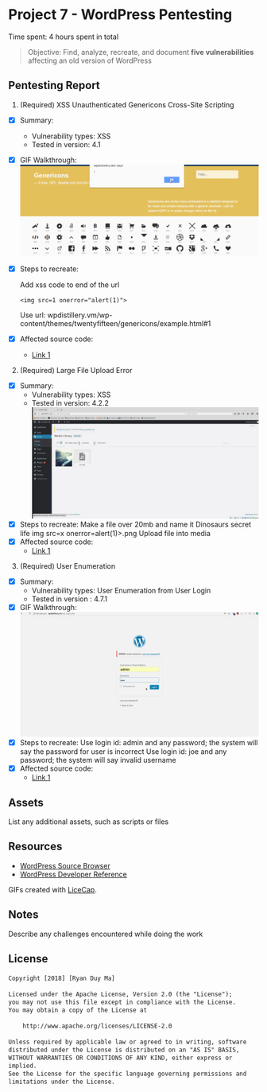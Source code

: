 # Project 7 - WordPress Pentesting

Time spent: 4 hours spent in total

> Objective: Find, analyze, recreate, and document **five vulnerabilities** affecting an old version of WordPress

## Pentesting Report

1. (Required) XSS Unauthenticated Genericons Cross-Site Scripting
  - [x] Summary: 
    - Vulnerability types: XSS
    - Tested in version: 4.1
  - [x] GIF Walkthrough: ![](https://github.com/Obuos/CodePath-CyberSecurity/blob/master/week7a.gif)
  - [x] Steps to recreate: 
        
       Add xss code to end of the url
        
        <img src=1 onerror="alert(1)">
        
       Use url: wpdistillery.vm/wp-content/themes/twentyfifteen/genericons/example.html#1
  - [x] Affected source code:
    - [Link 1](https://core.trac.wordpress.org/browser/tags/version/src/source_file.php)
2. (Required) Large File Upload Error
  - [x] Summary: 
    - Vulnerability types: XSS
    - Tested in version: 4.2.2![](https://github.com/Obuos/CodePath-CyberSecurity/blob/master/week7b.gif)
  - [x] Steps to recreate: 
        Make a file over 20mb and name it Dinosaurs secret life img src=x onerror=alert(1)>.png
        Upload file into media
  - [x] Affected source code:
    - [Link 1](https://hackerone.com/reports/203515)
3. (Required) User Enumeration
  - [x] Summary: 
    - Vulnerability types: User Enumeration from User Login
    - Tested in version : 4.7.1
  - [x] GIF Walkthrough: ![](https://github.com/Obuos/CodePath-CyberSecurity/blob/master/week7c2.gif)
  - [x] Steps to recreate: 
        Use login id: admin and any password; the system will say the password for user is incorrect
        Use login id: joe and any password; the system will say invalid username
  - [x] Affected source code:
    - [Link 1](https://www.exploit-db.com/exploits/41497/)

## Assets

List any additional assets, such as scripts or files

## Resources

- [WordPress Source Browser](https://core.trac.wordpress.org/browser/)
- [WordPress Developer Reference](https://developer.wordpress.org/reference/)

GIFs created with [LiceCap](http://www.cockos.com/licecap/).

## Notes

Describe any challenges encountered while doing the work

## License

    Copyright [2018] [Ryan Duy Ma]

    Licensed under the Apache License, Version 2.0 (the "License");
    you may not use this file except in compliance with the License.
    You may obtain a copy of the License at

        http://www.apache.org/licenses/LICENSE-2.0

    Unless required by applicable law or agreed to in writing, software
    distributed under the License is distributed on an "AS IS" BASIS,
    WITHOUT WARRANTIES OR CONDITIONS OF ANY KIND, either express or implied.
    See the License for the specific language governing permissions and
    limitations under the License.
